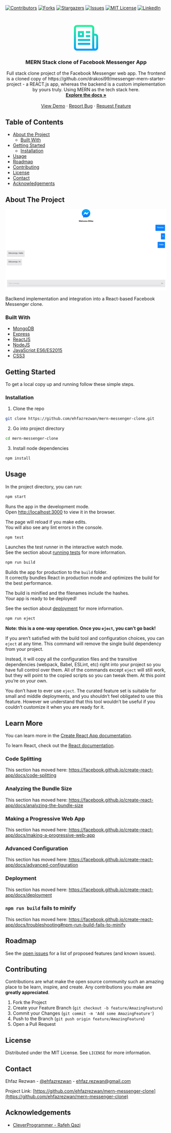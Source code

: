 <!--
*** Thanks for checking out this README Template. If you have a suggestion that would
*** make this better, please fork the repo and create a pull request or simply open
*** an issue with the tag "enhancement".
*** Thanks again! Now go create something AMAZING! :D
***
***
***
*** To avoid retyping too much info. Do a search and replace for the following:
*** github_username, mern-messenger-clone, twitter_handle, email
-->





<!-- PROJECT SHIELDS -->
<!--
*** I'm using markdown "reference style" links for readability.
*** Reference links are enclosed in brackets [ ] instead of parentheses ( ).
*** See the bottom of this document for the declaration of the reference variables
*** for contributors-url, forks-url, etc. This is an optional, concise syntax you may use.
*** https://www.markdownguide.org/basic-syntax/#reference-style-links
-->
[![Contributors][contributors-shield]][contributors-url]
[![Forks][forks-shield]][forks-url]
[![Stargazers][stars-shield]][stars-url]
[![Issues][issues-shield]][issues-url]
[![MIT License][license-shield]][license-url]
[![LinkedIn][linkedin-shield]][linkedin-url]



<!-- PROJECT LOGO -->
<br />
<p align="center">
  <a href="https://github.com/ehfazrezwan/mern-messenger-clone">
    <img src="images/logo.png" alt="Logo" width="80" height="80">
  </a>

  <h3 align="center">MERN Stack clone of Facebook Messenger App</h3>

  <p align="center">
    Full stack clone project of the Facebook Messenger web app. The frontend is a cloned copy of https://github.com/drakosi99/messenger-mern-starter-project - a REACT.js app, whereas the backend is a custom implementation by yours truly. Using MERN as the tech stack here.
    <br />
    <a href="https://github.com/ehfazrezwan/mern-messenger-clone"><strong>Explore the docs »</strong></a>
    <br />
    <br />
    <a href="https://github.com/ehfazrezwan/mern-messenger-clone">View Demo</a>
    ·
    <a href="https://github.com/ehfazrezwan/mern-messenger-clone/issues">Report Bug</a>
    ·
    <a href="https://github.com/ehfazrezwan/mern-messenger-clone/issues">Request Feature</a>
  </p>
</p>



<!-- TABLE OF CONTENTS -->
## Table of Contents

* [About the Project](#about-the-project)
  * [Built With](#built-with)
* [Getting Started](#getting-started)
  * [Installation](#installation)
* [Usage](#usage)
* [Roadmap](#roadmap)
* [Contributing](#contributing)
* [License](#license)
* [Contact](#contact)
* [Acknowledgements](#acknowledgements)



<!-- ABOUT THE PROJECT -->
## About The Project

[![Product Name Screen Shot][product-screenshot]]()

Baclkend implementation and integration into a React-based Facebook Messenger clone.

### Built With

* [MongoDB](https://www.mongodb.com/)
* [Express](https://expressjs.com/)
* [ReactJS](https://reactjs.org/)
* [NodeJS](https://nodejs.org/en/)
* [JavaScript ES6/ES2015](https://developer.mozilla.org/en-US/docs/Web/JavaScript)
* [CSS3](https://www.w3.org/Style/CSS/)





<!-- GETTING STARTED -->
## Getting Started

To get a local copy up and running follow these simple steps.

### Installation

1. Clone the repo
```sh
git clone https://github.com/ehfazrezwan/mern-messenger-clone.git
```
2. Go into project directory
```sh
cd mern-messenger-clone
```
3. Install node dependencies
```sh
npm install
```

<!-- USAGE EXAMPLES -->
## Usage

In the project directory, you can run:

```sh
npm start
```

Runs the app in the development mode.<br />
Open [http://localhost:3000](http://localhost:3000) to view it in the browser.

The page will reload if you make edits.<br />
You will also see any lint errors in the console.

```sh
npm test
```

Launches the test runner in the interactive watch mode.<br />
See the section about [running tests](https://facebook.github.io/create-react-app/docs/running-tests) for more information.

```sh
npm run build
```


Builds the app for production to the `build` folder.<br />
It correctly bundles React in production mode and optimizes the build for the best performance.

The build is minified and the filenames include the hashes.<br />
Your app is ready to be deployed!

See the section about [deployment](https://facebook.github.io/create-react-app/docs/deployment) for more information.

```sh
npm run eject
```

**Note: this is a one-way operation. Once you `eject`, you can’t go back!**

If you aren’t satisfied with the build tool and configuration choices, you can `eject` at any time. This command will remove the single build dependency from your project.

Instead, it will copy all the configuration files and the transitive dependencies (webpack, Babel, ESLint, etc) right into your project so you have full control over them. All of the commands except `eject` will still work, but they will point to the copied scripts so you can tweak them. At this point you’re on your own.

You don’t have to ever use `eject`. The curated feature set is suitable for small and middle deployments, and you shouldn’t feel obligated to use this feature. However we understand that this tool wouldn’t be useful if you couldn’t customize it when you are ready for it.

## Learn More

You can learn more in the [Create React App documentation](https://facebook.github.io/create-react-app/docs/getting-started).

To learn React, check out the [React documentation](https://reactjs.org/).

### Code Splitting

This section has moved here: https://facebook.github.io/create-react-app/docs/code-splitting

### Analyzing the Bundle Size

This section has moved here: https://facebook.github.io/create-react-app/docs/analyzing-the-bundle-size

### Making a Progressive Web App

This section has moved here: https://facebook.github.io/create-react-app/docs/making-a-progressive-web-app

### Advanced Configuration

This section has moved here: https://facebook.github.io/create-react-app/docs/advanced-configuration

### Deployment

This section has moved here: https://facebook.github.io/create-react-app/docs/deployment

### `npm run build` fails to minify

This section has moved here: https://facebook.github.io/create-react-app/docs/troubleshooting#npm-run-build-fails-to-minify



<!-- ROADMAP -->
## Roadmap

See the [open issues](https://github.com/ehfazrezwan/mern-messenger-clone/issues) for a list of proposed features (and known issues).



<!-- CONTRIBUTING -->
## Contributing

Contributions are what make the open source community such an amazing place to be learn, inspire, and create. Any contributions you make are **greatly appreciated**.

1. Fork the Project
2. Create your Feature Branch (`git checkout -b feature/AmazingFeature`)
3. Commit your Changes (`git commit -m 'Add some AmazingFeature'`)
4. Push to the Branch (`git push origin feature/AmazingFeature`)
5. Open a Pull Request



<!-- LICENSE -->
## License

Distributed under the MIT License. See `LICENSE` for more information.



<!-- CONTACT -->
## Contact

Ehfaz Rezwan - [@ehfazrezwan](https://www.linkedin.com/in/ehfaz-rezwan/) - ehfaz.rezwan@gmail.com

Project Link: [https://github.com/ehfazrezwan/mern-messenger-clone](https://github.com/ehfazrezwan/mern-messenger-clone)



<!-- ACKNOWLEDGEMENTS -->
## Acknowledgements

* [CleverProgrammer - Rafeh Qazi](https://github.com/CleverProgrammer)




<!-- MARKDOWN LINKS & IMAGES -->
<!-- https://www.markdownguide.org/basic-syntax/#reference-style-links -->
[contributors-shield]: https://img.shields.io/github/contributors/ehfazrezwan/mern-messenger-clone
[contributors-url]: https://github.com/ehfazrezwan/mern-messenger-clone/graphs/contributors
[forks-shield]: https://img.shields.io/github/forks/ehfazrezwan/mern-messenger-clone
[forks-url]: https://github.com/ehfazrezwan/mern-messenger-clone/network/members
[stars-shield]: https://img.shields.io/github/stars/ehfazrezwan/mern-messenger-clone
[stars-url]: https://github.com/ehfazrezwan/mern-messenger-clone/stargazers
[issues-shield]: https://img.shields.io/github/issues/ehfazrezwan/mern-messenger-clone
[issues-url]: https://github.com/ehfazrezwan/mern-messenger-clone/issues
[license-shield]: https://img.shields.io/github/license/ehfazrezwan/mern-messenger-clone
[license-url]: https://github.com/ehfazrezwan/mern-messenger-clone/blob/master/LICENSE.txt
[linkedin-shield]: https://img.shields.io/badge/-LinkedIn-black.svg?style=flat-square&logo=linkedin&colorB=555
[linkedin-url]: https://linkedin.com/in/ehfazrezwan
[product-screenshot]: images/app.png